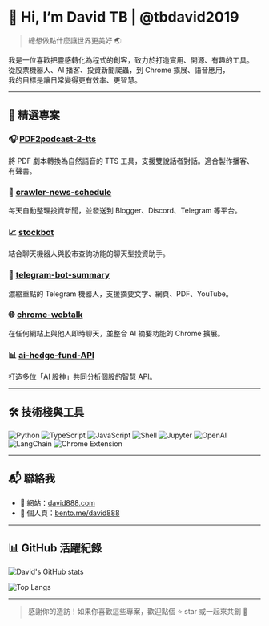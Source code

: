 # 👋 Hi, I’m David TB | @tbdavid2019

> 總想做點什麼讓世界更美好 🌏

我是一位喜歡把靈感轉化為程式的創客，致力於打造實用、開源、有趣的工具。  
從股票機器人、AI 播客、投資新聞爬蟲，到 Chrome 擴展、語音應用，  
我的目標是讓日常變得更有效率、更智慧。

---

## 🚀 精選專案

### 🎧 [PDF2podcast-2-tts](https://github.com/tbdavid2019/PDF2podcast-2-tts)
將 PDF 劇本轉換為自然語音的 TTS 工具，支援雙說話者對話。適合製作播客、有聲書。

### 📰 [crawler-news-schedule](https://github.com/tbdavid2019/crawler-news-schedule)
每天自動整理投資新聞，並發送到 Blogger、Discord、Telegram 等平台。

### 📈 [stockbot](https://github.com/tbdavid2019/stockbot)
結合聊天機器人與股市查詢功能的聊天型投資助手。

### 🤖 [telegram-bot-summary](https://github.com/tbdavid2019/telegram-bot-summary)
濃縮重點的 Telegram 機器人，支援摘要文字、網頁、PDF、YouTube。

### 🌐 [chrome-webtalk](https://github.com/tbdavid2019/chrome-webtalk)
在任何網站上與他人即時聊天，並整合 AI 摘要功能的 Chrome 擴展。

### 📊 [ai-hedge-fund-API](https://github.com/tbdavid2019/ai-hedge-fund-API)
打造多位「AI 股神」共同分析個股的智慧 API。

---

## 🛠 技術棧與工具

![Python](https://img.shields.io/badge/Python-3776AB?style=flat&logo=python&logoColor=white)
![TypeScript](https://img.shields.io/badge/TypeScript-3178c6?style=flat&logo=typescript&logoColor=white)
![JavaScript](https://img.shields.io/badge/JavaScript-f7df1e?style=flat&logo=javascript&logoColor=black)
![Shell](https://img.shields.io/badge/Shell-89e051?style=flat&logo=gnu-bash&logoColor=black)
![Jupyter](https://img.shields.io/badge/Jupyter-F37626?style=flat&logo=jupyter&logoColor=white)
![OpenAI](https://img.shields.io/badge/OpenAI-412991?style=flat&logo=openai&logoColor=white)
![LangChain](https://img.shields.io/badge/LangChain-00b4b6?style=flat&logo=chainlink&logoColor=white)
![Chrome Extension](https://img.shields.io/badge/Chrome_Extension-4285F4?style=flat&logo=google-chrome&logoColor=white)

---

## 📬 聯絡我

- 🔗 網站：[david888.com](https://david888.com)
- 🧋 個人頁：[bento.me/david888](https://bento.me/david888)


---

## 📊 GitHub 活躍紀錄

![David's GitHub stats](https://github-readme-stats.vercel.app/api?username=tbdavid2019&show_icons=true&theme=radical&count_private=true)

![Top Langs](https://github-readme-stats.vercel.app/api/top-langs/?username=tbdavid2019&layout=compact&theme=radical)

---

> 感謝你的造訪！如果你喜歡這些專案，歡迎點個 ⭐️ star 或一起來共創 🚀